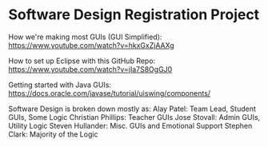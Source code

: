 # Software Design Registration Project

How we're making most GUIs (GUI Simplified):
https://www.youtube.com/watch?v=hkxGxZjAAXg

How to set up Eclipse with this GitHub Repo: https://www.youtube.com/watch?v=jIa7S8OgGJ0

Getting started with Java GUIs: https://docs.oracle.com/javase/tutorial/uiswing/components/

Software Design is broken down mostly as:
Alay Patel: Team Lead, Student GUIs, Some Logic
Christian Phillips: Teacher GUIs
Jose Stovall: Admin GUIs, Utility Logic
Steven Hullander: Misc. GUIs and Emotional Support
Stephen Clark: Majority of the Logic